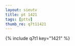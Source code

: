 ```yaml
--- 
layout: sieutv
title: pt 1421
tags: [pttv]
thumb_re: q7t11421
---
```

{% include q7t1 key="1421" %} 
